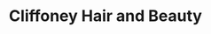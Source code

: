 ---
title: "Cliffoney Hair and Beauty"
url: /cliffoney/cliffoney-hair-and-beauty/
shop: hairdresser
---